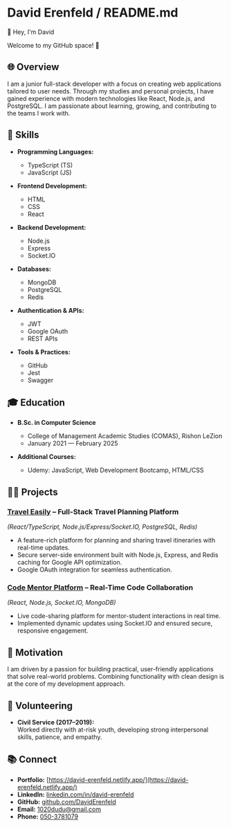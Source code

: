 # David Erenfeld / README.md

👋 Hey, I'm David

Welcome to my GitHub space! 🚀

## 🌐 Overview

I am a junior full-stack developer with a focus on creating web applications tailored to user needs. Through my studies and personal projects, I have gained experience with modern technologies like React, Node.js, and PostgreSQL. I am passionate about learning, growing, and contributing to the teams I work with.

## 🚀 Skills

- **Programming Languages:**  
  - TypeScript (TS)  
  - JavaScript (JS)  

- **Frontend Development:**  
  - HTML  
  - CSS  
  - React  

- **Backend Development:**  
  - Node.js  
  - Express  
  - Socket.IO  

- **Databases:**  
  - MongoDB  
  - PostgreSQL  
  - Redis  

- **Authentication & APIs:**  
  - JWT  
  - Google OAuth  
  - REST APIs  

- **Tools & Practices:**  
  - GitHub  
  - Jest  
  - Swagger  

## 🎓 Education

- **B.Sc. in Computer Science**  
  - College of Management Academic Studies (COMAS), Rishon LeZion  
  - January 2021 — February 2025  

- **Additional Courses:**  
  - Udemy: JavaScript, Web Development Bootcamp, HTML/CSS  

## 🧑‍💻 Projects

### **[Travel Easily](https://travel-easily-app.netlify.app/)** – Full-Stack Travel Planning Platform  
*(React/TypeScript, Node.js/Express/Socket.IO, PostgreSQL, Redis)*  
- A feature-rich platform for planning and sharing travel itineraries with real-time updates.  
- Secure server-side environment built with Node.js, Express, and Redis caching for Google API optimization.  
- Google OAuth integration for seamless authentication.  

### **[Code Mentor Platform](https://codementor-daviderenfeld.netlify.app/)** – Real-Time Code Collaboration  
*(React, Node.js, Socket.IO, MongoDB)*  
- Live code-sharing platform for mentor-student interactions in real time.  
- Implemented dynamic updates using Socket.IO and ensured secure, responsive engagement.  

## 💪 Motivation

I am driven by a passion for building practical, user-friendly applications that solve real-world problems. Combining functionality with clean design is at the core of my development approach.  

## 💼 Volunteering

- **Civil Service (2017–2019):**  
  Worked directly with at-risk youth, developing strong interpersonal skills, patience, and empathy.

## 📚 Connect

- **Portfolio:** [https://david-erenfeld.netlify.app/](https://david-erenfeld.netlify.app/)  
- **LinkedIn:** [linkedin.com/in/david-erenfeld](https://www.linkedin.com/in/david-erenfeld)  
- **GitHub:** [github.com/DavidErenfeld](https://github.com/DavidErenfeld)  
- **Email:** [1020dudu@gmail.com](mailto:1020dudu@gmail.com)  
- **Phone:** [050-3781079](tel:0503781079)  
